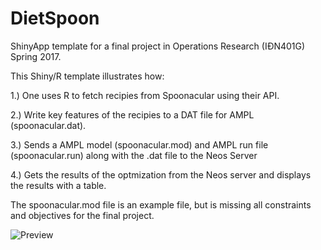 # DietSpoon

ShinyApp template for a final project in Operations Research (IÐN401G) Spring 2017.

This Shiny/R template illustrates how:

1.) One uses R to fetch recipies from Spoonacular using their API.

2.) Write key features of the recipies to a DAT file for AMPL (spoonacular.dat).

3.) Sends a AMPL model (spoonacular.mod) and AMPL run file (spoonacular.run) along with the .dat file to the Neos Server

4.) Gets the results of the optmization from the Neos server and displays the results with a table.

The spoonacular.mod file is an example file, but is missing all constraints and objectives for the final project.

![Preview](https://raw.githubusercontent.com/tprunarsson/DietSpoon/master/screenshot.png)
